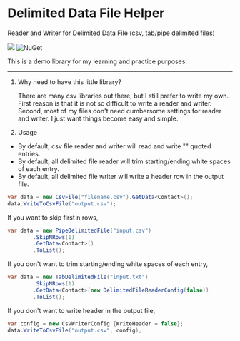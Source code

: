 # Delimited Data File Helper

Reader and Writer for Delimited Data File (csv, tab/pipe delimited files)

![ ](https://github.com/changhuixu/DelimitedDataFileHelper/workflows/CI/badge.svg)
![NuGet](https://img.shields.io/nuget/v/uiowa.DelimitedDataHelper.svg?logo=nuget&style=flat-square)

This is a demo library for my learning and practice purposes.

---

1. Why need to have this little library?

   There are many csv libraries out there, but I still prefer to write my own. First reason is that it is not so difficult to write a reader and writer. Second, most of my files don't need cumbersome settings for reader and writer. I just want things become easy and simple.

2. Usage

- By default, csv file reader and writer will read and write "" quoted entries.
- By default, all delimited file reader will trim starting/ending white spaces of each entry.
- By default, all delimited file writer will write a header row in the output file.

```c#
var data = new CsvFile("filename.csv").GetData<Contact>();
data.WriteToCsvFile("output.csv");
```

If you want to skip first n rows,

```c#
var data = new PipeDelimitedFile("input.csv")
        .SkipNRows(1)
        .GetData<Contact>()
        .ToList();
```

If you don't want to trim starting/ending white spaces of each entry,

```c#
var data = new TabDelimitedFile("input.txt")
        .SkipNRows(1)
        .GetData<Contact>(new DelimitedFileReaderConfig(false))
        .ToList();
```

If you don't want to write header in the output file,

```c#
var config = new CsvWriterConfig {WriteHeader = false};
data.WriteToCsvFile("output.csv", config);
```
